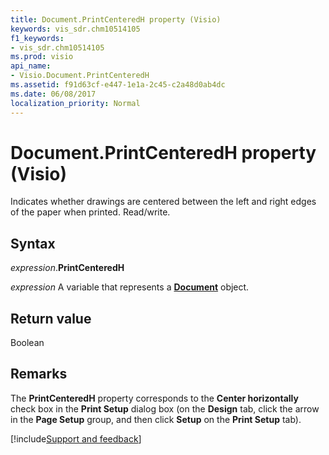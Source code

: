 ```yaml
---
title: Document.PrintCenteredH property (Visio)
keywords: vis_sdr.chm10514105
f1_keywords:
- vis_sdr.chm10514105
ms.prod: visio
api_name:
- Visio.Document.PrintCenteredH
ms.assetid: f91d63cf-e447-1e1a-2c45-c2a48d0ab4dc
ms.date: 06/08/2017
localization_priority: Normal
---
```



# Document.PrintCenteredH property (Visio)

Indicates whether drawings are centered between the left and right edges of the paper when printed. Read/write.


## Syntax

_expression_.**PrintCenteredH**

_expression_ A variable that represents a **[Document](Visio.Document.md)** object.


## Return value

Boolean


## Remarks

The **PrintCenteredH** property corresponds to the **Center horizontally** check box in the **Print Setup** dialog box (on the **Design** tab, click the arrow in the **Page Setup** group, and then click **Setup** on the **Print Setup** tab).

[!include[Support and feedback](~/includes/feedback-boilerplate.md)]